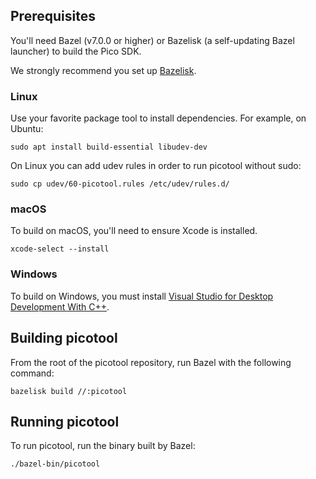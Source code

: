 ## Prerequisites

You'll need Bazel (v7.0.0 or higher) or Bazelisk (a self-updating Bazel
launcher) to build the Pico SDK.

We strongly recommend you set up
[Bazelisk](https://bazel.build/install/bazelisk).

### Linux

Use your favorite package tool to install dependencies. For example, on Ubuntu:

```console
sudo apt install build-essential libudev-dev
```

On Linux you can add udev rules in order to run picotool without sudo:

```console
sudo cp udev/60-picotool.rules /etc/udev/rules.d/
```

### macOS

To build on macOS, you'll need to ensure Xcode is installed.

```console
xcode-select --install
```

### Windows

To build on Windows, you must install [Visual Studio for Desktop Development With C++](https://visualstudio.microsoft.com/vs/features/cplusplus/).

## Building picotool

From the root of the picotool repository, run Bazel with the following command:

```console
bazelisk build //:picotool
```

## Running picotool

To run picotool, run the binary built by Bazel:

```console
./bazel-bin/picotool
```
